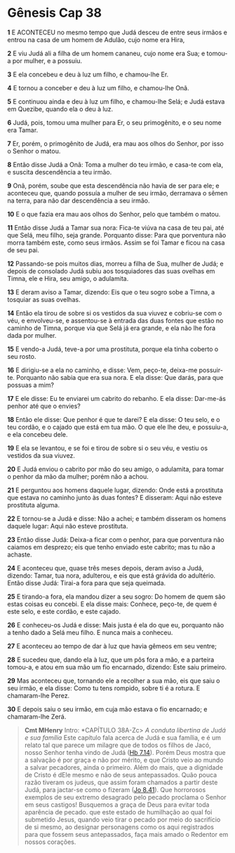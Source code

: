 # Gênesis Cap 38

**1** 	E ACONTECEU no mesmo tempo que Judá desceu de entre seus irmãos e entrou na casa de um homem de Adulão, cujo nome era Hira,

**2** 	E viu Judá ali a filha de um homem cananeu, cujo nome era Sua; e tomou-a por mulher, e a possuiu.

**3** 	E ela concebeu e deu à luz um filho, e chamou-lhe Er.

**4** 	E tornou a conceber e deu à luz um filho, e chamou-lhe Onã.

**5** 	E continuou ainda e deu à luz um filho, e chamou-lhe Selá; e Judá estava em Quezibe, quando ela o deu à luz.

**6** 	Judá, pois, tomou uma mulher para Er, o seu primogênito, e o seu nome era Tamar.

**7** 	Er, porém, o primogênito de Judá, era mau aos olhos do Senhor, por isso o Senhor o matou.

**8** 	Então disse Judá a Onã: Toma a mulher do teu irmão, e casa-te com ela, e suscita descendência a teu irmão.

**9** 	Onã, porém, soube que esta descendência não havia de ser para ele; e aconteceu que, quando possuía a mulher de seu irmão, derramava o sêmen na terra, para não dar descendência a seu irmão.

**10** 	E o que fazia era mau aos olhos do Senhor, pelo que também o matou.

**11** 	Então disse Judá a Tamar sua nora: Fica-te viúva na casa de teu pai, até que Selá, meu filho, seja grande. Porquanto disse: Para que porventura não morra também este, como seus irmãos. Assim se foi Tamar e ficou na casa de seu pai.

**12** 	Passando-se pois muitos dias, morreu a filha de Sua, mulher de Judá; e depois de consolado Judá subiu aos tosquiadores das suas ovelhas em Timna, ele e Hira, seu amigo, o adulamita.

**13** 	E deram aviso a Tamar, dizendo: Eis que o teu sogro sobe a Timna, a tosquiar as suas ovelhas.

**14** 	Então ela tirou de sobre si os vestidos da sua viuvez e cobriu-se com o véu, e envolveu-se, e assentou-se à entrada das duas fontes que estão no caminho de Timna, porque via que Selá já era grande, e ela não lhe fora dada por mulher.

**15** 	E vendo-a Judá, teve-a por uma prostituta, porque ela tinha coberto o seu rosto.

**16** 	E dirigiu-se a ela no caminho, e disse: Vem, peço-te, deixa-me possuir-te. Porquanto não sabia que era sua nora. E ela disse: Que darás, para que possuas a mim?

**17** 	E ele disse: Eu te enviarei um cabrito do rebanho. E ela disse: Dar-me-ás penhor até que o envies?

**18** 	Então ele disse: Que penhor é que te darei? E ela disse: O teu selo, e o teu cordão, e o cajado que está em tua mão. O que ele lhe deu, e possuiu-a, e ela concebeu dele.

**19** 	E ela se levantou, e se foi e tirou de sobre si o seu véu, e vestiu os vestidos da sua viuvez.

**20** 	E Judá enviou o cabrito por mão do seu amigo, o adulamita, para tomar o penhor da mão da mulher; porém não a achou.

**21** 	E perguntou aos homens daquele lugar, dizendo: Onde está a prostituta que estava no caminho junto às duas fontes? E disseram: Aqui não esteve prostituta alguma.

**22** 	E tornou-se a Judá e disse: Não a achei; e também disseram os homens daquele lugar: Aqui não esteve prostituta.

**23** 	Então disse Judá: Deixa-a ficar com o penhor, para que porventura não caiamos em desprezo; eis que tenho enviado este cabrito; mas tu não a achaste.

**24** 	E aconteceu que, quase três meses depois, deram aviso a Judá, dizendo: Tamar, tua nora, adulterou, e eis que está grávida do adultério. Então disse Judá: Tirai-a fora para que seja queimada.

**25** 	E tirando-a fora, ela mandou dizer a seu sogro: Do homem de quem são estas coisas eu concebi. E ela disse mais: Conhece, peço-te, de quem é este selo, e este cordão, e este cajado.

**26** 	E conheceu-os Judá e disse: Mais justa é ela do que eu, porquanto não a tenho dado a Selá meu filho. E nunca mais a conheceu.

**27** 	E aconteceu ao tempo de dar à luz que havia gêmeos em seu ventre;

**28** 	E sucedeu que, dando ela à luz, que um pôs fora a mão, e a parteira tomou-a, e atou em sua mão um fio encarnado, dizendo: Este saiu primeiro.

**29** 	Mas aconteceu que, tornando ele a recolher a sua mão, eis que saiu o seu irmão, e ela disse: Como tu tens rompido, sobre ti é a rotura. E chamaram-lhe Perez.

**30** 	E depois saiu o seu irmão, em cuja mão estava o fio encarnado; e chamaram-lhe Zerá.


> **Cmt MHenry** Intro: *CAPÍTULO 38A-Zc> *A conduta libertina de Judá e sua família* Este capítulo fala acerca de Judá e sua família, e é um relato tal que parece um milagre que de todos os filhos de Jacó, nosso Senhor tenha vindo de Judá ([Hb 7.14](../58N-Hb/07.md#14)). Porém Deus mostra que a salvação é por graça e não por mérito, e que Cristo veio ao mundo a salvar pecadores, ainda o primeiro. Além do mais, que a dignidade de Cristo é dEle mesmo e não de seus antepassados. Quão pouca razão tiveram os judeus, que assim foram chamados a partir deste Judá, para jactar-se como o fizeram ([Jo 8.41](../43N-Joa/08.md#41)). Que horrorosos exemplos de seu extremo desagrado pelo pecado proclama o Senhor em seus castigos! Busquemos a graça de Deus para evitar toda aparência de pecado. que este estado de humilhação ao qual foi submetido Jesus, quando veio tirar o pecado por meio do sacrifício de si mesmo, ao designar personagens como os aqui registrados para que fossem seus antepassados, faça mais amado o Redentor em nossos corações.